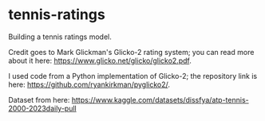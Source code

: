 # tennis-ratings

Building a tennis ratings model. 

Credit goes to Mark Glickman's Glicko-2 rating system; you can read more about it here: https://www.glicko.net/glicko/glicko2.pdf. 

I used code from a Python implementation of Glicko-2; the repository link is here: https://github.com/ryankirkman/pyglicko2/. 

Dataset from here: https://www.kaggle.com/datasets/dissfya/atp-tennis-2000-2023daily-pull
